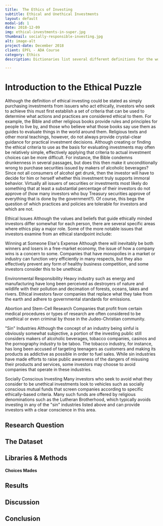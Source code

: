 ```yaml
---
title:  The Ethics of Investing
subtitle: Ethical and Unethical Investments
layout: default
modal-id: 1
date: 2018-12-09
img: ethical-investments-in-super.jpg
thumbnail: socially-responsible-investing.jpg
alt: image-alt
project-date: December 2018
client: EPFL - ADA Course
category: Ethics
description: Dictionaries list several different definitions for the word "ethics." The primary definition is a system of moral principles, and a secondary definition is that ethics are the rules of conduct as used by a specific group or culture. The final definition of ethics is a branch of philosophy dealing with values relating to human conduct, with respect to the right and wrong of certain actions and their respective motives and consequences. The proper application of ethics to investments is a highly subjective topic that can raise some difficult questions for both investors and regulatory agencies.

---
```


# Introduction to the Ethical Puzzle
Although the definition of ethical investing could be stated as simply purchasing investments from issuers who act ethically, investors who seek to achieve this must first establish a set of criteria that can be used to determine what actions and practices are considered ethical to them. For example, the Bible and other religious books provide rules and principles for people to live by, and those who believe what those books say use them as guides to evaluate things in the world around them. Religious texts and other moral teachings, however, do not always provide crystal-clear guidance for practical investment decisions.
Although creating or finding the ethical criteria to use as the basis for evaluating investments may often be relatively simple, effectively applying that criteria to actual investment choices can be more difficult. For instance, the Bible condemns drunkenness in several passages, but does this then make it unconditionally wrong to purchase securities issued by makers of alcoholic beverages? Since not all consumers of alcohol get drunk, then the investor will have to decide for him or herself whether this investment truly supports immoral behavior. Virtually all issuers of securities or investments most likely do something that at least a substantial percentage of their investors do not approve of (how many investors who buy Treasury securities approve of everything that is done by the government?). Of course, this begs the question of which practices and policies are tolerable for investors and which are not.

Ethical Issues
Although the values and beliefs that guide ethically minded investors differ somewhat for each person, there are several specific areas where ethics play a major role. Some of the more notable issues that investors examine from an ethical standpoint include:

Winning at Someone Else's Expense
Although there will inevitably be both winners and losers in a free-market economy, the issue of how a company wins is a concern to some. Companies that have monopolies in a market or industry can function very efficiently in many respects, but they also effectively prevent any form of healthy business competition, and some investors consider this to be unethical.

Environmental Responsibility
Heavy industry such as energy and manufacturing have long been perceived as destroyers of nature and wildlife with their pollution and decimation of forests, oceans, lakes and rivers. Ethical investors favor companies that replace what they take from the earth and adhere to governmental standards for emissions.

Abortion and Stem-Cell Research
Companies that profit from certain medical procedures or types of research are often considered to be unethical or even criminal by those in the Judeo-Christian community.

"Sin" Industries
Although the concept of an industry being sinful is obviously somewhat subjective, a portion of the investing public still considers makers of alcoholic beverages, tobacco companies, casinos and the pornography industry to be taboo. The tobacco industry, for instance, has long been accused of targeting teenagers as customers and making its products as addictive as possible in order to fuel sales. While sin industries have made efforts to raise public awareness of the dangers of misusing their products and services, some investors may choose to avoid companies that operate in these industries.

Socially Conscious Investing
Many investors who seek to avoid what they consider to be unethical investments look to vehicles such as socially conscious mutual funds that screen companies according to specific ethically-based criteria. Many such funds are offered by religious denominations such as the Lutheran Brotherhood, which typically avoids investing in any of the "sin" industries listed above and can provide investors with a clear conscience in this area.

## Research Question

## The Dataset 

## Libraries & Methods 

#### Choices Mades 

## Results 

## Discussion 

## Conclusion